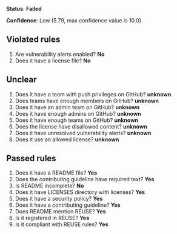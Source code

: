 **Status**: **Failed**

**Confidence**: Low (5.79, max confidence value is 10.0)

## Violated rules
1.   Are vulnerability alerts enabled? **No**
1.   Does it have a license file? **No**




## Unclear
1.   Does it have a team with push privileges on GitHub? **unknown**
1.   Does teams have enough members on GitHub? **unknown**
1.   Does it have an admin team on GitHub? **unknown**
1.   Does it have enough admins on GitHub? **unknown**
1.   Does it have enough teams on GitHub? **unknown**
1.   Does the license have disallowed content? **unknown**
1.   Does it have unresolved vulnerability alerts? **unknown**
1.   Does it use an allowed license? **unknown**


## Passed rules
1.   Does it have a README file? **Yes**
1.   Does the contributing guideline have required text? **Yes**
1.   Is README incomplete? **No**
1.   Does it have LICENSES directory with licenses? **Yes**
1.   Does it have a security policy? **Yes**
1.   Does it have a contributing guideline? **Yes**
1.   Does README mention REUSE? **Yes**
1.   Is it registered in REUSE? **Yes**
1.   Is it compliant with REUSE rules? **Yes**



